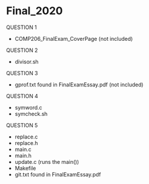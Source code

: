 # Final_2020

QUESTION 1
* COMP206_FinalExam_CoverPage (not included)

QUESTION 2
* divisor.sh

QUESTION 3
*  gprof.txt found in FinalExamEssay.pdf (not included)

QUESTION 4
* symword.c
* symcheck.sh

QUESTION 5
* replace.c
* replace.h
* main.c
* main.h
* update.c (runs the main())
* Makefile
* git.txt found in FinalExamEssay.pdf
